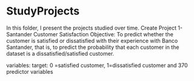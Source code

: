 # StudyProjects
In this folder, I present the projects studied over time.
Create Project 1- Santander Customer Satisfaction
Objective: To predict whether the customer is satisfied or dissatisfied with their experience with Banco Santander, that is, to predict the probability that each customer in the dataset is a dissatisfied/satisfied customer.

variables: target: 0 =satisfied customer, 1=dissatisfied customer and 370 predictor variables

